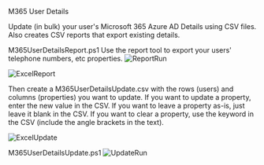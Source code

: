 M365 User Details

Update (in bulk) your user's Microsoft 365 Azure AD Details using CSV files.
Also creates CSV reports that export existing details.

M365UserDetailsReport.ps1
Use the report tool to export your users' telephone numbers, etc properties.
![ReportRun](https://github.com/ITAutomator/M365UserDetails/assets/135157036/fd3094e1-aecc-40a4-82e7-968e503e66a0)

![ExcelReport](https://github.com/ITAutomator/M365UserDetails/assets/135157036/cd2078a0-71d3-449a-b41d-e3de71687c21)

Then create a M365UserDetailsUpdate.csv with the rows (users) and columns (properties) you want to update. 
If you want to update a property, enter the new value in the CSV.
If you want to leave a property as-is, just leave it blank in the CSV.
If you want to clear a property, use the keyword <clear> in the CSV (include the angle brackets in the text).
  
  
![ExcelUpdate](https://github.com/ITAutomator/M365UserDetails/assets/135157036/b9067404-3ea0-47e2-873f-0d6a85d33870)


M365UserDetailsUpdate.ps1
![UpdateRun](https://github.com/ITAutomator/M365UserDetails/assets/135157036/f7016c97-61ae-4100-91c3-7dbbd8760f6c)

  
  
